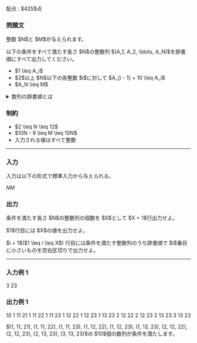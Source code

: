 
<div>

<span>

<span>

<p>
配点 : $425$点
</p>

<div>

<section>

### **問題文**

<p>
整数 $N$と $M$が与えられます。
</p>

<p>
以下の条件をすべて満たす長さ $N$の整数列 $(A_1, A_2, \ldots, A_N)$を辞書順にすべて出力してください。
</p>

<ul>

<li>
$1 \leq A_i$
</li>

<li>
$2$以上 $N$以下の各整数 $i$に対して $A_{i - 1} + 10 \leq A_i$
</li>

<li>
$A_N \leq M$
</li>

</ul>

<details>

<summary>
数列の辞書順とは
</summary>

<p>
長さ $N$の数列 $S = (S_1, S_2, \ldots, S_N)$が長さ $N$の数列 $T = (T_1, T_2, \ldots, T_N)$より
<strong>
辞書順で小さい
</strong>
とは、ある整数 $1 \leq i \leq N$が存在して下記の $2$つがともに成り立つことをいいます。
</p>

<ul>

<li>
$(S_1, S_2, \ldots, S_{i-1}) = (T_1, T_2, \ldots, T_{i-1})$
</li>

<li>
$S_i$が $T_i$より（数として）小さい。
</li>

</ul>

</details>

</section>

</div>

<div>

<section>

### **制約**

<ul>

<li>
$2 \leq N \leq 12$
</li>

<li>
$10N - 9 \leq M \leq 10N$
</li>

<li>
入力される値はすべて整数
</li>

</ul>

</section>

</div>

---

<div>

<div>

<section>

### **入力**

<p>
入力は以下の形式で標準入力から与えられる。
</p>

<div>

$N$$M$
</div>

</section>

</div>

<div>

<section>

### **出力**

<p>
条件を満たす長さ $N$の整数列の個数を $X$として $X + 1$行出力せよ。
</p>

<p>
$1$行目には $X$の値を出力せよ。
</p>

<p>
$i + 1$($1 \leq i \leq X$) 行目には条件を満たす整数列のうち辞書順で $i$番目に小さいものを空白区切りで出力せよ。
</p>

</section>

</div>

</div>

---

<div>

<section>

### **入力例 1**

<div>

3 23

</div>

</section>

</div>

<div>

<section>

### **出力例 1**

<div>

10
1 11 21
1 11 22
1 11 23
1 12 22
1 12 23
1 13 23
2 12 22
2 12 23
2 13 23
3 13 23

</div>

<p>
$(1, 11, 21), (1, 11, 22), (1, 11, 23), (1, 12, 22), (1, 12, 23), (1, 13, 23), (2, 12, 22), (2, 12, 23), (2, 13, 23), (3, 13, 23)$の $10$個の数列が条件を満たします。
</p>

</section>

</div>

</span>

</span>

</div>
